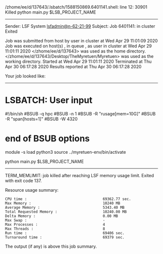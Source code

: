 /zhome/ee/d/137643/.lsbatch/1588150869.6401141.shell: line 12: 30901 Killed                  python main.py $LSB_PROJECT_NAME

------------------------------------------------------------
Sender: LSF System <lsfadmin@n-62-21-99>
Subject: Job 6401141: <NNAgent4NN-Selfplay-50-random> in cluster <dcc> Exited

Job <NNAgent4NN-Selfplay-50-random> was submitted from host <n-62-27-20> by user <s183905> in cluster <dcc> at Wed Apr 29 11:01:09 2020
Job was executed on host(s) <n-62-21-99>, in queue <hpc>, as user <s183905> in cluster <dcc> at Wed Apr 29 11:01:11 2020
</zhome/ee/d/137643> was used as the home directory.
</zhome/ee/d/137643/Desktop/TheMyretuen/Myretuen> was used as the working directory.
Started at Wed Apr 29 11:01:11 2020
Terminated at Thu Apr 30 06:17:28 2020
Results reported at Thu Apr 30 06:17:28 2020

Your job looked like:

------------------------------------------------------------
# LSBATCH: User input
#!/bin/sh
#BSUB -q hpc
#BSUB -n 1
#BSUB -R "rusage[mem=10G]"
#BSUB -R "span[hosts=1]"
#BSUB -W 4320
# end of BSUB options

module -s load python3
source ../myretuen-env/bin/activate

python main.py $LSB_PROJECT_NAME


------------------------------------------------------------

TERM_MEMLIMIT: job killed after reaching LSF memory usage limit.
Exited with exit code 137.

Resource usage summary:

    CPU time :                                   69362.77 sec.
    Max Memory :                                 10240 MB
    Average Memory :                             5343.40 MB
    Total Requested Memory :                     10240.00 MB
    Delta Memory :                               0.00 MB
    Max Swap :                                   -
    Max Processes :                              4
    Max Threads :                                8
    Run time :                                   69406 sec.
    Turnaround time :                            69379 sec.

The output (if any) is above this job summary.

